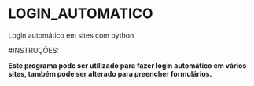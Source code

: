 # LOGIN_AUTOMATICO
Login automático em sites com python

#INSTRUÇÕES:

<b> Este programa pode ser utílizado para fazer login automático em vários sites, também pode ser alterado para preencher formulários. </b>




